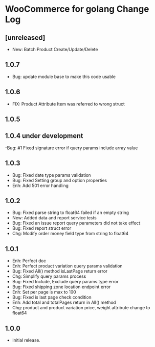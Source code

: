 WooCommerce for golang Change Log
=================================

## [unreleased]

- New: Batch Product Create/Update/Delete

## 1.0.7

- Bug: update module base to make this code usable 

## 1.0.6 

- FIX: Product Attribute Item was referred to wrong struct

## 1.0.5 

## 1.0.4 under development

-Bug: #1 Fixed signature error if query params include array value

## 1.0.3

- Bug: Fixed date type params validation
- Bug: Fixed Setting group and option properties
- Enh: Add 501 error handling

## 1.0.2

- Bug: Fixed parse string to float64 failed if an empty string
- New: Added data and report service tests
- Bug: Fixed an issue report query parameters did not take effect
- Bug: Fixed report struct error
- Chg: Modify order money field type from string to float64

## 1.0.1

- Enh: Perfect doc
- Enh: Perfect product variation query params validation
- Bug: Fixed All() method isLastPage return error
- Chg: Simplify query params process
- Bug: Fixed Include, Exclude query params type error
- Bug: Fixed shipping zone location endpoint error
- Enh: Set per page is max to 100
- Bug: Fixed is last page check condition
- Enh: Add total and totalPages return in All() method
- Chg: product and product variation price, weight attribute change to float64

## 1.0.0

- Initial release.